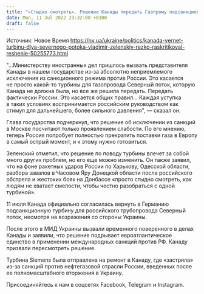 ```yaml
---
title: "«Стыдно смотреть». Решение Канады передать Газпрому подсанкционную турбину опасно и влечет за собой много проблем — Зеленский"
date: Mon, 11 Jul 2022 23:32:00 +0300
draft: false
---
```

Источник: Новое Время https://nv.ua/ukraine/politics/kanada-vernet-turbinu-dlya-severnogo-potoka-vladimir-zelenskiy-rezko-raskritikoval-reshenie-50255773.html


"…Министерству иностранных дел пришлось вызвать представителя Канады в нашем государстве из-за абсолютно неприемлемого исключения из санкционного режима против России. Это касается не просто какой-то турбины для газопровода Северный поток, которую Канада не должна была, но все же решила передать. Передать фактически России. Это касается общих правил… Каждая уступка в таких условиях воспринимается российским руководством как стимул для дальнейшего, более сильного давления", — сказал он.

Глава государства подчеркнул, что решение об исключении из санкций в Москве посчитают только проявлением слабости. По его мнению, теперь Россия попробует полностью прекратить поставки газа в Европу в самый острый момент, и к этому нужно готовиться.

Зеленский отметил, что решение по поводу турбины влечет за собой много других проблем, но его еще можно изменить. Он также заявил, что на фоне ракетных ударов России по Харькову, Одесской области, разбора завалов в Часовом Яру Донецкой области после российского обстрела и жестоких боях на Донбассе «просто стыдно смотреть, как людям не хватает смелости, чтобы честно разобраться с одной турбиной».

11 июля Канада официально согласилась вернуть в Германию подсанкционную турбину для российского трубопровода Северный поток, несмотря на возражения со стороны Украины.

После этого в МИД Украины вызвали временного поверенного в делах Канады и заявили, что решение подрывает евроатлантическое единство в применении международных санкций против РФ. Канаду призвали пересмотреть решение.

Турбина Siemens была отправлена ​​на ремонт в Канаду, где «застряла» из-за санкций против нефтегазовой отрасли России, введенных после ее полномасштабного вторжения в Украину.

Присоединяйтесь к нам в соцсетях Facebook, Telegram и Instagram.
